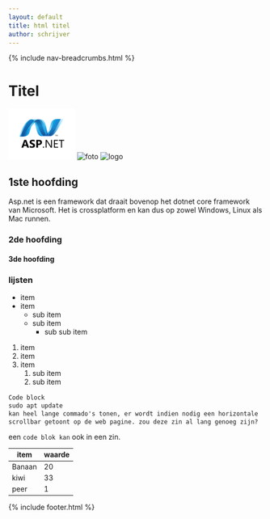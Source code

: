 ```yaml
---
layout: default
title: html titel
author: schrijver
---
```


{% include nav-breadcrumbs.html %}

# Titel

![ASP.net](/media/logo/asp.net.png)
![foto](../iets)
![logo](pad/naar/foto)


## 1ste hoofding
Asp.net is een framework dat draait bovenop het dotnet core framework van Microsoft. Het is crossplatform en kan dus op zowel Windows, Linux als Mac runnen.

### 2de hoofding

#### 3de hoofding

### lijsten
* item
* item
    * sub item
    * sub item
        * sub sub item


1. item
1. item
1. item
    1. sub item
    1. sub item

```
Code block
sudo apt update
kan heel lange commado's tonen, er wordt indien nodig een horizontale scrollbar getoont op de web pagine. zou deze zin al lang genoeg zijn?
```

een ```code blok kan``` ook in een zin.

item | waarde
----| ---
Banaan|20
kiwi|33
peer| 1


{% include footer.html %}
